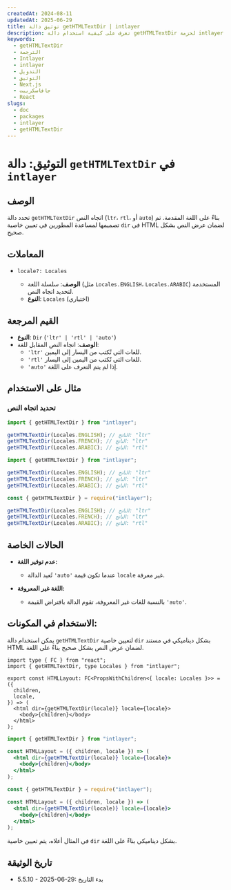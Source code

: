```yaml
---
createdAt: 2024-08-11
updatedAt: 2025-06-29
title: توثيق دالة getHTMLTextDir | intlayer
description: تعرف على كيفية استخدام دالة getHTMLTextDir لحزمة intlayer
keywords:
  - getHTMLTextDir
  - الترجمة
  - Intlayer
  - intlayer
  - التدويل
  - التوثيق
  - Next.js
  - جافاسكريبت
  - React
slugs:
  - doc
  - packages
  - intlayer
  - getHTMLTextDir
---
```


# التوثيق: دالة `getHTMLTextDir` في `intlayer`

## الوصف

تحدد دالة `getHTMLTextDir` اتجاه النص (`ltr`، `rtl`، أو `auto`) بناءً على اللغة المقدمة. تم تصميمها لمساعدة المطورين في تعيين خاصية `dir` في HTML لضمان عرض النص بشكل صحيح.

## المعاملات

- `locale?: Locales`

  - **الوصف**: سلسلة اللغة (مثل `Locales.ENGLISH`، `Locales.ARABIC`) المستخدمة لتحديد اتجاه النص.
  - **النوع**: `Locales` (اختياري)

## القيم المرجعة

- **النوع**: `Dir` (`'ltr' | 'rtl' | 'auto'`)
- **الوصف**: اتجاه النص المقابل للغة:
  - `'ltr'` للغات التي تُكتب من اليسار إلى اليمين.
  - `'rtl'` للغات التي تُكتب من اليمين إلى اليسار.
  - `'auto'` إذا لم يتم التعرف على اللغة.

## مثال على الاستخدام

### تحديد اتجاه النص

```typescript codeFormat="typescript"
import { getHTMLTextDir } from "intlayer";

getHTMLTextDir(Locales.ENGLISH); // الناتج: "ltr"
getHTMLTextDir(Locales.FRENCH); // الناتج: "ltr"
getHTMLTextDir(Locales.ARABIC); // الناتج: "rtl"
```

```javascript codeFormat="esm"
import { getHTMLTextDir } from "intlayer";

getHTMLTextDir(Locales.ENGLISH); // الناتج: "ltr"
getHTMLTextDir(Locales.FRENCH); // الناتج: "ltr"
getHTMLTextDir(Locales.ARABIC); // الناتج: "rtl"
```

```javascript codeFormat="commonjs"
const { getHTMLTextDir } = require("intlayer");

getHTMLTextDir(Locales.ENGLISH); // الناتج: "ltr"
getHTMLTextDir(Locales.FRENCH); // الناتج: "ltr"
getHTMLTextDir(Locales.ARABIC); // الناتج: "rtl"
```

## الحالات الخاصة

- **عدم توفير اللغة:**

  - تُعيد الدالة `'auto'` عندما تكون قيمة `locale` غير معرفة.

- **اللغة غير المعروفة:**
  - بالنسبة للغات غير المعروفة، تقوم الدالة بافتراض القيمة `'auto'`.

## الاستخدام في المكونات:

يمكن استخدام دالة `getHTMLTextDir` لتعيين خاصية `dir` بشكل ديناميكي في مستند HTML لضمان عرض النص بشكل صحيح بناءً على اللغة.

```tsx codeFormat="typescript"
import type { FC } from "react";
import { getHTMLTextDir, type Locales } from "intlayer";

export const HTMLLayout: FC<PropsWithChildren<{ locale: Locales }>> = ({
  children,
  locale,
}) => (
  <html dir={getHTMLTextDir(locale)} locale={locale}>
    <body>{children}</body>
  </html>
);
```

```jsx codeFormat="esm"
import { getHTMLTextDir } from "intlayer";

const HTMLLayout = ({ children, locale }) => (
  <html dir={getHTMLTextDir(locale)} locale={locale}>
    <body>{children}</body>
  </html>
);
```

```jsx codeFormat="commonjs"
const { getHTMLTextDir } = require("intlayer");

const HTMLLayout = ({ children, locale }) => (
  <html dir={getHTMLTextDir(locale)} locale={locale}>
    <body>{children}</body>
  </html>
);
```

في المثال أعلاه، يتم تعيين خاصية `dir` بشكل ديناميكي بناءً على اللغة.

## تاريخ الوثيقة

- 5.5.10 - 2025-06-29: بدء التاريخ
